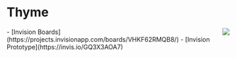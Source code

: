 Thyme
=========
<img src="https://raw.githubusercontent.com/hyperoslo/thyme-ios/master/Thyme/Images.xcassets/AppIcon.appiconset/Icon-76%402x.png?token=AADgZjLTbV0QPMxd6k1MmngWKJR1uidUks5WWGa-wA%3D%3D" align="right">
- [Invision Boards](https://projects.invisionapp.com/boards/VHKF62RMQB8/)
- [Invision Prototype](https://invis.io/GQ3X3AOA7)
